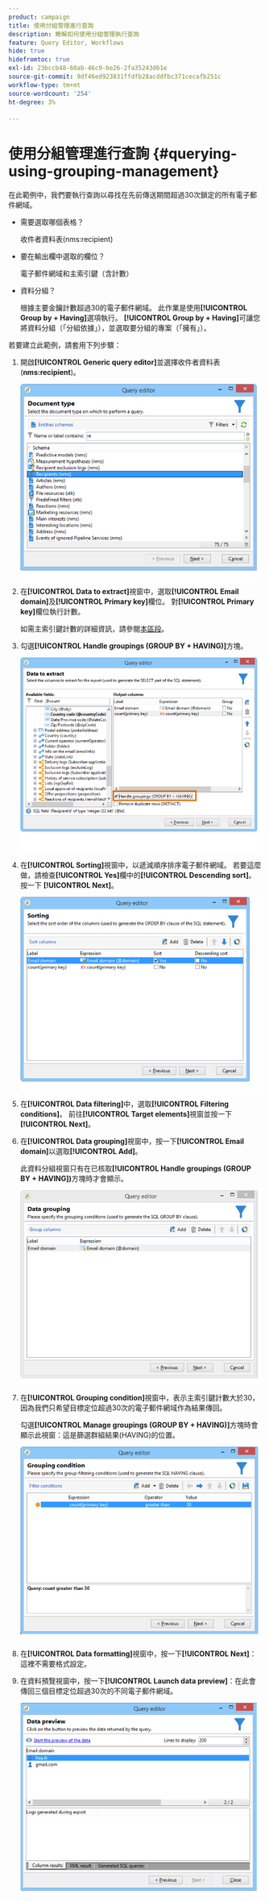 ```yaml
---
product: campaign
title: 使用分組管理進行查詢
description: 瞭解如何使用分組管理執行查詢
feature: Query Editor, Workflows
hide: true
hidefromtoc: true
exl-id: 23bccb48-60ab-46c9-be26-2fa35243d61e
source-git-commit: 9df46ed923831ffdfb28acddfbc371cecafb251c
workflow-type: tm+mt
source-wordcount: '254'
ht-degree: 3%

---
```


# 使用分組管理進行查詢 {#querying-using-grouping-management}



在此範例中，我們要執行查詢以尋找在先前傳送期間超過30次鎖定的所有電子郵件網域。

* 需要選取哪個表格？

  收件者資料表(nms:recipient)

* 要在輸出欄中選取的欄位？

  電子郵件網域和主索引鍵（含計數）

* 資料分組？

  根據主要金鑰計數超過30的電子郵件網域。 此作業是使用&#x200B;**[!UICONTROL Group by + Having]**&#x200B;選項執行。 **[!UICONTROL Group by + Having]**&#x200B;可讓您將資料分組（「分組依據」），並選取要分組的專案（「擁有」）。

若要建立此範例，請套用下列步驟：

1. 開啟&#x200B;**[!UICONTROL Generic query editor]**&#x200B;並選擇收件者資料表(**nms:recipient**)。

   ![](assets/query_editor_02.png)

1. 在&#x200B;**[!UICONTROL Data to extract]**&#x200B;視窗中，選取&#x200B;**[!UICONTROL Email domain]**&#x200B;及&#x200B;**[!UICONTROL Primary key]**&#x200B;欄位。 對&#x200B;**[!UICONTROL Primary key]**&#x200B;欄位執行計數。

   如需主索引鍵計數的詳細資訊，請參閱[本區段](../../platform/using/about-queries-in-campaign.md)。

1. 勾選&#x200B;**[!UICONTROL Handle groupings (GROUP BY + HAVING)]**&#x200B;方塊。

   ![](assets/query_editor_nveau_29.png)

1. 在&#x200B;**[!UICONTROL Sorting]**&#x200B;視窗中，以遞減順序排序電子郵件網域。 若要這麼做，請檢查&#x200B;**[!UICONTROL Yes]**&#x200B;欄中的&#x200B;**[!UICONTROL Descending sort]**。 按一下 **[!UICONTROL Next]**。

   ![](assets/query_editor_nveau_70.png)

1. 在&#x200B;**[!UICONTROL Data filtering]**&#x200B;中，選取&#x200B;**[!UICONTROL Filtering conditions]**。 前往&#x200B;**[!UICONTROL Target elements]**&#x200B;視窗並按一下&#x200B;**[!UICONTROL Next]**。
1. 在&#x200B;**[!UICONTROL Data grouping]**&#x200B;視窗中，按一下&#x200B;**[!UICONTROL Email domain]**&#x200B;以選取&#x200B;**[!UICONTROL Add]**。

   此資料分組視窗只有在已核取&#x200B;**[!UICONTROL Handle groupings (GROUP BY + HAVING])**&#x200B;方塊時才會顯示。

   ![](assets/query_editor_blocklist_04.png)

1. 在&#x200B;**[!UICONTROL Grouping condition]**&#x200B;視窗中，表示主索引鍵計數大於30，因為我們只希望目標定位超過30次的電子郵件網域作為結果傳回。

   勾選&#x200B;**[!UICONTROL Manage groupings (GROUP BY + HAVING)]**&#x200B;方塊時會顯示此視窗：這是篩選群組結果(HAVING)的位置。

   ![](assets/query_editor_blocklist_05.png)

1. 在&#x200B;**[!UICONTROL Data formatting]**&#x200B;視窗中，按一下&#x200B;**[!UICONTROL Next]**：這裡不需要格式設定。
1. 在資料預覽視窗中，按一下&#x200B;**[!UICONTROL Launch data preview]**：在此會傳回三個目標定位超過30次的不同電子郵件網域。

   ![](assets/query_editor_blocklist_06.png)
